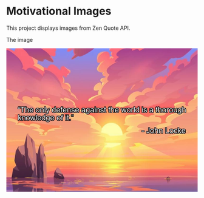 # Motivational Images

This project displays images from Zen Quote API.

The image 

![Alt Text](assets/dailyimage.jpg)